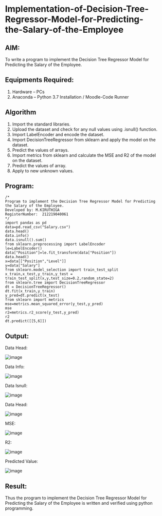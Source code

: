 # Implementation-of-Decision-Tree-Regressor-Model-for-Predicting-the-Salary-of-the-Employee

## AIM:
To write a program to implement the Decision Tree Regressor Model for Predicting the Salary of the Employee.

## Equipments Required:
1. Hardware – PCs
2. Anaconda – Python 3.7 Installation / Moodle-Code Runner

## Algorithm
1. Import the standard libraries.
2. Upload the dataset and check for any null values using .isnull() function.
3. Import LabelEncoder and encode the dataset.
4. Import DecisionTreeRegressor from sklearn and apply the model on the dataset.
5. Predict the values of arrays.
6. Import metrics from sklearn and calculate the MSE and R2 of the model on the dataset.
7. Predict the values of array.
8. Apply to new unknown values.


## Program:
```
/*
Program to implement the Decision Tree Regressor Model for Predicting the Salary of the Employee.
Developed by: M.KIRUTHIGA
RegisterNumber:  212219040061
*/
import pandas as pd
data=pd.read_csv("Salary.csv")
data.head()
data.info()
data.isnull().sum()
from sklearn.preprocessing import LabelEncoder
le=LabelEncoder()
data["Position"]=le.fit_transform(data["Position"])
data.head()
x=data[["Position","Level"]]
y=data["Salary"]
from sklearn.model_selection import train_test_split
x_train,x_test,y_train,y_test = train_test_split(x,y,test_size=0.2,random_state=2)
from sklearn.tree import DecisionTreeRegressor
dt = DecisionTreeRegressor()
dt.fit(x_train,y_train)
y_pred=dt.predict(x_test)
from sklearn import metrics
mse=metrics.mean_squared_error(y_test,y_pred)
mse
r2=metrics.r2_score(y_test,y_pred)
r2
dt.predict([[5,6]])
```

## Output:

Data Head:

![image](https://user-images.githubusercontent.com/98682825/174348749-5e071b65-654f-4914-9c46-7f7b8d985d05.png)


Data Info:

![image](https://user-images.githubusercontent.com/98682825/174348776-f3520a2e-611c-4bed-96ca-f2e08ffc7647.png)


Data Isnull:

![image](https://user-images.githubusercontent.com/98682825/174348803-3cb41e42-5208-47a5-80ab-df6db418764c.png)


Data Head:

![image](https://user-images.githubusercontent.com/98682825/174348844-18b5f661-2cd0-437d-a2ab-600d7e2ab201.png)


MSE:

![image](https://user-images.githubusercontent.com/98682825/174348886-ee24c18d-58c0-430b-9eb3-76f8b44a595b.png)


R2:

![image](https://user-images.githubusercontent.com/98682825/174348926-b589a1ec-1a83-4b7e-99fc-247e89d504ea.png)


Predicted Value:

![image](https://user-images.githubusercontent.com/98682825/174348952-2687512e-a2a5-4425-a1b5-8df16b8d59ca.png)


## Result:
Thus the program to implement the Decision Tree Regressor Model for Predicting the Salary of the Employee is written and verified using python programming.

